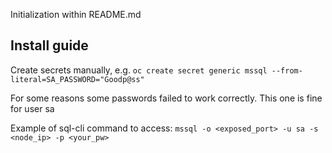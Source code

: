 Initialization within README.md

## Install guide

Create secrets manually, e.g. `oc create secret generic mssql --from-literal=SA_PASSWORD="Goodp@ss"`

For some reasons some passwords failed to work correctly. This one is fine for user sa

Example of sql-cli command to access: `mssql -o <exposed_port> -u sa -s <node_ip> -p <your_pw>`
